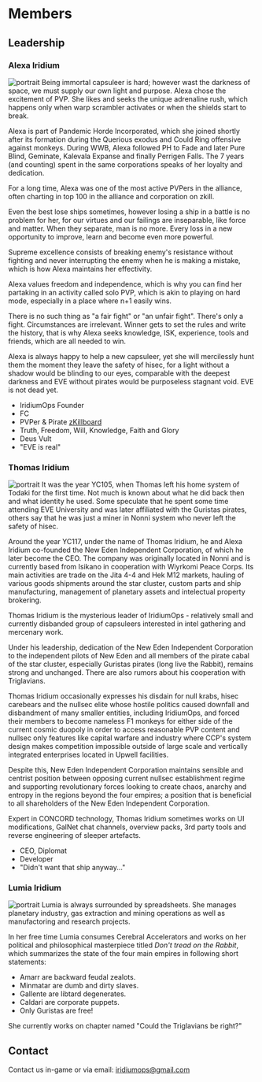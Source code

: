 # Members

## Leadership

### Alexa Iridium

![portrait](https://images.evetech.net/characters/93631417/portrait?size=256)
Being immortal capsuleer is hard; however wast the darkness of space, we must supply our own light and purpose. Alexa chose the excitement of PVP. She likes and seeks the unique adrenaline rush, which happens only when warp scrambler activates or when the shields start to break. 

Alexa is part of Pandemic Horde Incorporated, which she joined shortly after its formation during the Querious exodus and Could Ring offensive against monkeys. During WWB, Alexa followed PH to Fade and later Pure Blind, Geminate, Kalevala Expanse and finally Perrigen Falls. The 7 years (and counting) spent in the same corporations speaks of her loyalty and dedication. 

For a long time, Alexa was one of the most active PVPers in the alliance, often charting in top 100 in the alliance and corporation on zkill.

Even the best lose ships sometimes, however losing a ship in a battle is no problem for her, for our virtues and our failings are inseparable, like force and matter. When they separate, man is no more. Every loss in a new opportunity to improve, learn and become even more powerful.

Supreme excellence consists of breaking enemy's resistance without fighting and never interrupting the enemy when he is making a mistake, which is how Alexa maintains her effectivity.

Alexa values freedom and independence, which is why you can find her partaking in an activity called solo PVP, which is akin to playing on hard mode, especially in a place where n+1 easily wins. 

There is no such thing as "a fair fight" or "an unfair fight". There's only a fight. Circumstances are irrelevant. Winner gets to set the rules and write the history, that is why Alexa seeks knowledge, ISK, experience, tools and friends, which are all needed to win.

Alexa is always happy to help a new capsuleer, yet she will mercilessly hunt them the moment they leave the safety of hisec, for a light without a shadow would be blinding to our eyes, comparable with the deepest darkness and EVE without pirates would be purposeless stagnant void. EVE is not dead yet.

 - IridiumOps Founder
 - FC
 - PVPer & Pirate [zKillboard](https://zkillboard.com/character/93631417/)
 - Truth, Freedom, Will, Knowledge, Faith and Glory
 - Deus Vult
 - "EVE is real"

### Thomas Iridium

![portrait](https://images.evetech.net/characters/95643598/portrait?size=256)
It was the year YC105, when Thomas left his home system of Todaki for the first time. Not much is known about what he did back then and what identity he used. Some speculate that he spent some time attending EVE University and was later affiliated with the Guristas pirates, others say that he was just a miner in Nonni system who never left the safety of hisec.

Around the year YC117, under the name of Thomas Iridium, he and Alexa Iridium co-founded the New Eden Independent Corporation, of which he later become the CEO. The company was originally located in Nonni and is currently based from Isikano in cooperation with Wiyrkomi Peace Corps. Its main activities are trade on the Jita 4-4 and Hek M12 markets, hauling of various goods shipments around the star cluster, custom parts and ship manufacturing, management of planetary assets and intelectual property brokering.

Thomas Iridium is the mysterious leader of IridiumOps - relatively small and currently disbanded group of capsuleers interested in intel gathering and mercenary work.

Under his leadership, dedication of the New Eden Independent Corporation to the independent pilots of New Eden and all members of the pirate cabal of the star cluster, especially Guristas pirates (long live the Rabbit), remains strong and unchanged. There are also rumors about his cooperation with Triglavians.

Thomas Iridium occasionally expresses his disdain for null krabs, hisec carebears and the nullsec elite whose hostile politics caused downfall and disbandment of many smaller entities, including IridiumOps, and forced their members to become nameless F1 monkeys for either side of the current cosmic duopoly in order to access reasonable PVP content and nullsec only features like capital warfare and industry where CCP's system design makes competition impossible outside of large scale and vertically integrated enterprises located in Upwell facilities.

Despite this, New Eden Independent Corporation maintains sensible and centrist position between opposing current nullsec establishment regime and supporting revolutionary forces looking to create chaos, anarchy and entropy in the regions beyond the four empires; a position that is beneficial to all shareholders of the New Eden Independent Corporation.

Expert in CONCORD technology, Thomas Iridium sometimes works on UI modifications, GalNet chat channels, overview packs, 3rd party tools and reverse engineering of sleeper artefacts.

 - CEO, Diplomat
 - Developer
 - "Didn't want that ship anyway..."

### Lumia Iridium

![portrait](https://images.evetech.net/characters/2113057252/portrait?size=256)
Lumia is always surrounded by spreadsheets. She manages planetary industry, gas extraction and mining operations as well as manufactoring and research projects. 

In her free time Lumia consumes Cerebral Accelerators and works on her political and philosophical masterpiece titled *Don't tread on the Rabbit*, which summarizes the state of the four main empires in following short statements: 

 - Amarr are backward feudal zealots.
 - Minmatar are dumb and dirty slaves.
 - Gallente are libtard degenerates.
 - Caldari are corporate puppets.
 - Only Guristas are free!

She currently works on chapter named "Could the Triglavians be right?"

## Contact

Contact us in-game or via email: [iridiumops@gmail.com](mailto:iridiumops@gmail.com)

